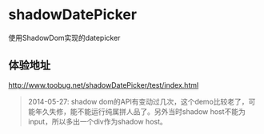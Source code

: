 shadowDatePicker
================

使用ShadowDom实现的datepicker

## 体验地址

<http://www.toobug.net/shadowDatePicker/test/index.html>


> 2014-05-27: shadow dom的API有变动过几次，这个demo比较老了，可能年久失修，能不能运行纯属拼人品了。另外当时shadow host不能为input，所以多出一个div作为shadow host。
